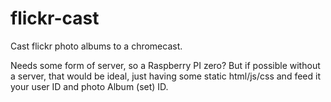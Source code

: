 # flickr-cast
Cast flickr photo albums to a chromecast.

Needs some form of server, so a Raspberry PI zero? But if possible without a server, that would be ideal, just having some static html/js/css and feed it your user ID and photo Album (set) ID.
